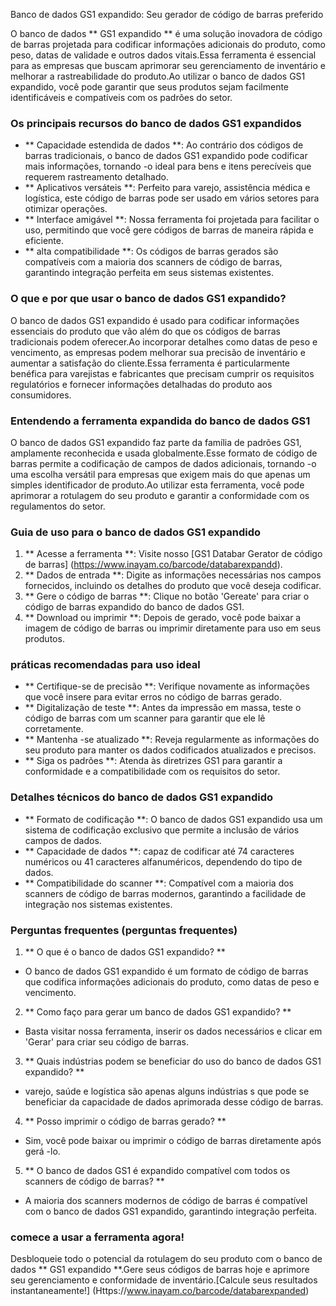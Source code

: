Banco de dados GS1 expandido: Seu gerador de código de barras preferido

O banco de dados ** GS1 expandido ** é uma solução inovadora de código de barras projetada para codificar informações adicionais do produto, como peso, datas de validade e outros dados vitais.Essa ferramenta é essencial para as empresas que buscam aprimorar seu gerenciamento de inventário e melhorar a rastreabilidade do produto.Ao utilizar o banco de dados GS1 expandido, você pode garantir que seus produtos sejam facilmente identificáveis ​​e compatíveis com os padrões do setor.

### Os principais recursos do banco de dados GS1 expandidos

- ** Capacidade estendida de dados **: Ao contrário dos códigos de barras tradicionais, o banco de dados GS1 expandido pode codificar mais informações, tornando -o ideal para bens e itens perecíveis que requerem rastreamento detalhado.
- ** Aplicativos versáteis **: Perfeito para varejo, assistência médica e logística, este código de barras pode ser usado em vários setores para otimizar operações.
- ** Interface amigável **: Nossa ferramenta foi projetada para facilitar o uso, permitindo que você gere códigos de barras de maneira rápida e eficiente.
- ** alta compatibilidade **: Os códigos de barras gerados são compatíveis com a maioria dos scanners de código de barras, garantindo integração perfeita em seus sistemas existentes.

### O que e por que usar o banco de dados GS1 expandido?

O banco de dados GS1 expandido é usado para codificar informações essenciais do produto que vão além do que os códigos de barras tradicionais podem oferecer.Ao incorporar detalhes como datas de peso e vencimento, as empresas podem melhorar sua precisão de inventário e aumentar a satisfação do cliente.Essa ferramenta é particularmente benéfica para varejistas e fabricantes que precisam cumprir os requisitos regulatórios e fornecer informações detalhadas do produto aos consumidores.

### Entendendo a ferramenta expandida do banco de dados GS1

O banco de dados GS1 expandido faz parte da família de padrões GS1, amplamente reconhecida e usada globalmente.Esse formato de código de barras permite a codificação de campos de dados adicionais, tornando -o uma escolha versátil para empresas que exigem mais do que apenas um simples identificador de produto.Ao utilizar esta ferramenta, você pode aprimorar a rotulagem do seu produto e garantir a conformidade com os regulamentos do setor.

### Guia de uso para o banco de dados GS1 expandido

1. ** Acesse a ferramenta **: Visite nosso [GS1 Databar Gerator de código de barras] (https://www.inayam.co/barcode/databarexpandd).
2. ** Dados de entrada **: Digite as informações necessárias nos campos fornecidos, incluindo os detalhes do produto que você deseja codificar.
3. ** Gere o código de barras **: Clique no botão 'Gereate' para criar o código de barras expandido do banco de dados GS1.
4. ** Download ou imprimir **: Depois de gerado, você pode baixar a imagem de código de barras ou imprimir diretamente para uso em seus produtos.

### práticas recomendadas para uso ideal

- ** Certifique-se de precisão **: Verifique novamente as informações que você insere para evitar erros no código de barras gerado.
- ** Digitalização de teste **: Antes da impressão em massa, teste o código de barras com um scanner para garantir que ele lê corretamente.
- ** Mantenha -se atualizado **: Reveja regularmente as informações do seu produto para manter os dados codificados atualizados e precisos.
- ** Siga os padrões **: Atenda às diretrizes GS1 para garantir a conformidade e a compatibilidade com os requisitos do setor.

### Detalhes técnicos do banco de dados GS1 expandido

- ** Formato de codificação **: O banco de dados GS1 expandido usa um sistema de codificação exclusivo que permite a inclusão de vários campos de dados.
- ** Capacidade de dados **: capaz de codificar até 74 caracteres numéricos ou 41 caracteres alfanuméricos, dependendo do tipo de dados.
- ** Compatibilidade do scanner **: Compatível com a maioria dos scanners de código de barras modernos, garantindo a facilidade de integração nos sistemas existentes.

### Perguntas frequentes (perguntas frequentes)

1. ** O que é o banco de dados GS1 expandido? **
- O banco de dados GS1 expandido é um formato de código de barras que codifica informações adicionais do produto, como datas de peso e vencimento.

2. ** Como faço para gerar um banco de dados GS1 expandido? **
- Basta visitar nossa ferramenta, inserir os dados necessários e clicar em 'Gerar' para criar seu código de barras.

3. ** Quais indústrias podem se beneficiar do uso do banco de dados GS1 expandido? **
- varejo, saúde e logística são apenas alguns indústrias s que pode se beneficiar da capacidade de dados aprimorada desse código de barras.

4. ** Posso imprimir o código de barras gerado? **
- Sim, você pode baixar ou imprimir o código de barras diretamente após gerá -lo.

5. ** O banco de dados GS1 é expandido compatível com todos os scanners de código de barras? **
- A maioria dos scanners modernos de código de barras é compatível com o banco de dados GS1 expandido, garantindo integração perfeita.

### comece a usar a ferramenta agora!

Desbloqueie todo o potencial da rotulagem do seu produto com o banco de dados ** GS1 expandido **.Gere seus códigos de barras hoje e aprimore seu gerenciamento e conformidade de inventário.[Calcule seus resultados instantaneamente!] (Https://www.inayam.co/barcode/databarexpanded)